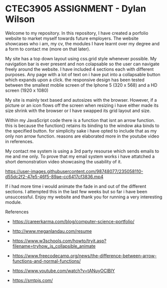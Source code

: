 # CTEC3905 ASSIGNMENT - Dylan Wilson

Welcome to my repository. In this repository, I have created a porfolio website to market myself towards future employers. The website showcases who i am, my cv, the modules I have learnt over my degree and a form to contact me (more on that later). 

My site has a top down layout using css.grid style whenever possible. My navigation bar is ever present and non colapsable so the user can navigate freely around the website. I have included 4 sections each with different purposes. Any page with a lot of text on i have put into a collapsable button which expands upon a click. the responsive design has been tested between the smallest moblie screen of the Iphone 5 (320 x 568) and a HD screen (1920 x 1080) 

My site is mainly text based and autosizes with the browser. However, if a picture or an icon flows off the screen when resizing i have either made its size shrink with the browser or I have swapped its grid layout and size.     

Within my JavaScript code there is a function that isnt an arrow function. this is because the function() retains its binding to the window aka binds to the specified button. for simplicity sake i have opted to include that as my only non arrow function. reasons are elaborated more in the youtube video in references. 

My contact me system is using a 3rd party resourse which sends emails to me and me only. To prove that my email system works i have attatched a short demonstration video showcasing the usability of it.

https://user-images.githubusercontent.com/98748077/235058110-d55dc2f2-47e5-46f5-89ae-cc6417cf3836.mp4

If i had more time i would animate the fade in and out of the different sections. I attempted this in the last few weeks but so far i have been unsuccessful.
Enjoy my website and thank you for running a very interesting module.

References

- https://careerkarma.com/blog/computer-science-portfolio/

- http://www.meganlandau.com/resume

- https://www.w3schools.com/howto/tryit.asp?filename=tryhow_js_collapsible_animate

- https://www.freecodecamp.org/news/the-difference-between-arrow-functions-and-normal-functions/

- https://www.youtube.com/watch?v=tANuyOClBIY

- https://smtpjs.com/
